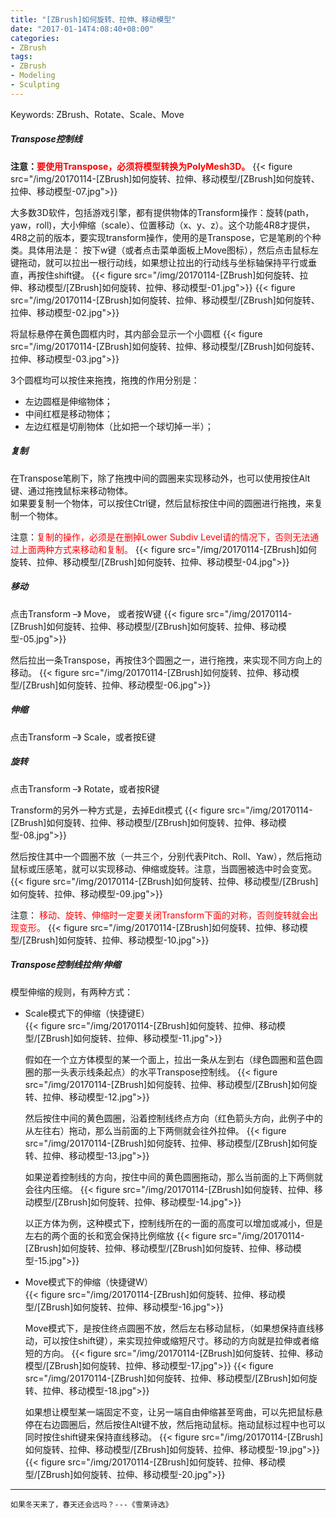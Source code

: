 ```yaml
---
title: "[ZBrush]如何旋转、拉伸、移动模型"
date: "2017-01-14T4:08:40+08:00"
categories:
- ZBrush
tags:
- ZBrush
- Modeling
- Sculpting
---
```


Keywords: ZBrush、Rotate、Scale、Move

##### Transpose控制线

**注意：<font color=red>要使用Transpose，必须将模型转换为PolyMesh3D。</font>**
{{< figure src="/img/20170114-[ZBrush]如何旋转、拉伸、移动模型/[ZBrush]如何旋转、拉伸、移动模型-07.jpg">}}


大多数3D软件，包括游戏引擎，都有提供物体的Transform操作：旋转(path，yaw，roll)，大小伸缩（scale）、位置移动（x、y、z）。这个功能4R8才提供，4R8之前的版本，要实现transform操作，使用的是Transpose，它是笔刷的个种类。具体用法是：
按下w键（或者点击菜单面板上Move图标），然后点击鼠标左键拖动，就可以拉出一根行动线，如果想让拉出的行动线与坐标轴保持平行或垂直，再按住shift键。
{{< figure src="/img/20170114-[ZBrush]如何旋转、拉伸、移动模型/[ZBrush]如何旋转、拉伸、移动模型-01.jpg">}}
{{< figure src="/img/20170114-[ZBrush]如何旋转、拉伸、移动模型/[ZBrush]如何旋转、拉伸、移动模型-02.jpg">}}

将鼠标悬停在黄色圆框内时，其内部会显示一个小圆框
{{< figure src="/img/20170114-[ZBrush]如何旋转、拉伸、移动模型/[ZBrush]如何旋转、拉伸、移动模型-03.jpg">}}

3个圆框均可以按住来拖拽，拖拽的作用分别是：

* 左边圆框是伸缩物体；
* 中间红框是移动物体；
* 左边红框是切削物体（比如把一个球切掉一半）；


##### 复制
在Transpose笔刷下，除了拖拽中间的圆圈来实现移动外，也可以使用按住Alt键、通过拖拽鼠标来移动物体。  
如果要复制一个物体，可以按住Ctrl键，然后鼠标按住中间的圆圈进行拖拽，来复制一个物体。

注意：<font color=red>复制的操作，必须是在删掉Lower Subdiv Level请的情况下，否则无法通过上面两种方式来移动和复制。</font>
{{< figure src="/img/20170114-[ZBrush]如何旋转、拉伸、移动模型/[ZBrush]如何旋转、拉伸、移动模型-04.jpg">}}


##### 移动
点击Transform –》 Move， 或者按W键
{{< figure src="/img/20170114-[ZBrush]如何旋转、拉伸、移动模型/[ZBrush]如何旋转、拉伸、移动模型-05.jpg">}}

然后拉出一条Transpose，再按住3个圆圈之一，进行拖拽，来实现不同方向上的移动。
{{< figure src="/img/20170114-[ZBrush]如何旋转、拉伸、移动模型/[ZBrush]如何旋转、拉伸、移动模型-06.jpg">}}

##### 伸缩
点击Transform –》 Scale，或者按E键

##### 旋转
点击Transform –》 Rotate，或者按R键

Transform的另外一种方式是，去掉Edit模式
{{< figure src="/img/20170114-[ZBrush]如何旋转、拉伸、移动模型/[ZBrush]如何旋转、拉伸、移动模型-08.jpg">}}

然后按住其中一个圆圈不放（一共三个，分别代表Pitch、Roll、Yaw），然后拖动鼠标或压感笔，就可以实现移动、伸缩或旋转。注意，当圆圈被选中时会变宽。
{{< figure src="/img/20170114-[ZBrush]如何旋转、拉伸、移动模型/[ZBrush]如何旋转、拉伸、移动模型-09.jpg">}}

注意：
<font color=red>移动、旋转、伸缩时一定要关闭Transform下面的对称，否则旋转就会出现变形。</font>
{{< figure src="/img/20170114-[ZBrush]如何旋转、拉伸、移动模型/[ZBrush]如何旋转、拉伸、移动模型-10.jpg">}}

##### Transpose控制线拉伸/伸缩
模型伸缩的规则，有两种方式：  

* Scale模式下的伸缩（快捷键E）  
    {{< figure src="/img/20170114-[ZBrush]如何旋转、拉伸、移动模型/[ZBrush]如何旋转、拉伸、移动模型-11.jpg">}}

    假如在一个立方体模型的某一个面上，拉出一条从左到右（绿色圆圈和蓝色圆圈的那一头表示线条起点）的水平Transpose控制线。
    {{< figure src="/img/20170114-[ZBrush]如何旋转、拉伸、移动模型/[ZBrush]如何旋转、拉伸、移动模型-12.jpg">}}

    然后按住中间的黄色圆圈，沿着控制线终点方向（红色箭头方向，此例子中的从左往右）拖动，那么当前面的上下两侧就会往外拉伸。
    {{< figure src="/img/20170114-[ZBrush]如何旋转、拉伸、移动模型/[ZBrush]如何旋转、拉伸、移动模型-13.jpg">}}

    如果逆着控制线的方向，按住中间的黄色圆圈拖动，那么当前面的上下两侧就会往内压缩。
    {{< figure src="/img/20170114-[ZBrush]如何旋转、拉伸、移动模型/[ZBrush]如何旋转、拉伸、移动模型-14.jpg">}}
    
    以正方体为例，这种模式下，控制线所在的一面的高度可以增加或减小，但是左右的两个面的长和宽会保持比例缩放
    {{< figure src="/img/20170114-[ZBrush]如何旋转、拉伸、移动模型/[ZBrush]如何旋转、拉伸、移动模型-15.jpg">}}

* Move模式下的伸缩（快捷键W）  
    {{< figure src="/img/20170114-[ZBrush]如何旋转、拉伸、移动模型/[ZBrush]如何旋转、拉伸、移动模型-16.jpg">}}
    
    Move模式下，是按住终点圆圈不放，然后左右移动鼠标，（如果想保持直线移动，可以按住shift键），来实现拉伸或缩短尺寸。移动的方向就是拉伸或者缩短的方向。
    {{< figure src="/img/20170114-[ZBrush]如何旋转、拉伸、移动模型/[ZBrush]如何旋转、拉伸、移动模型-17.jpg">}}
    {{< figure src="/img/20170114-[ZBrush]如何旋转、拉伸、移动模型/[ZBrush]如何旋转、拉伸、移动模型-18.jpg">}}
    
    如果想让模型某一端固定不变，让另一端自由伸缩甚至弯曲，可以先把鼠标悬停在右边圆圈后，然后按住Alt键不放，然后拖动鼠标。拖动鼠标过程中也可以同时按住shift键来保持直线移动。
    {{< figure src="/img/20170114-[ZBrush]如何旋转、拉伸、移动模型/[ZBrush]如何旋转、拉伸、移动模型-19.jpg">}}
    {{< figure src="/img/20170114-[ZBrush]如何旋转、拉伸、移动模型/[ZBrush]如何旋转、拉伸、移动模型-20.jpg">}}
    
***
`如果冬天来了，春天还会远吗？---《雪莱诗选》`